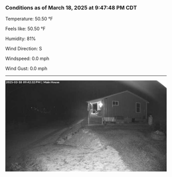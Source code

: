 ### Conditions as of March 18, 2025 at 9:47:48 PM CDT 

Temperature: 50.50 &deg;F

Feels like: 50.50 &deg;F

Humidity: 81%

Wind Direction: S

Windspeed: 0.0 mph

Wind Gust: 0.0 mph

---

<img src="./images/latest.jpeg"/>

